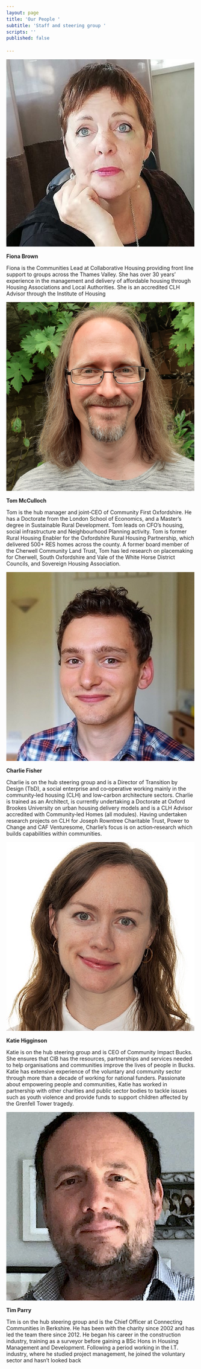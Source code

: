 ```yaml
---
layout: page
title: 'Our People '
subtitle: 'Staff and steering group '
scripts: ''
published: false

---
```

![](/uploads/fb1.jpg)

**Fiona Brown** 

Fiona is the Communities Lead at Collaborative Housing providing front line support to groups across the Thames Valley. She has over 30 years’ experience in the management and delivery of affordable housing through Housing Associations and Local Authorities. She is an accredited CLH Advisor through the Institute of Housing

![](/uploads/tom1.png)

**Tom McCulloch**

Tom is the hub manager and joint‐CEO of Community First Oxfordshire. He has a Doctorate from the London School of Economics, and a Master’s degree in Sustainable Rural Development. Tom leads on CFO’s housing, social infrastructure and Neighbourhood Planning activity. Tom is former Rural Housing Enabler for the Oxfordshire Rural Housing Partnership, which delivered 500+ RES homes across the county. A former board member of the Cherwell Community Land Trust, Tom has led research on placemaking for Cherwell, South Oxfordshire and Vale of the White Horse District Councils, and Sovereign Housing Association.

![](/uploads/charlie1.jpg)

**Charlie Fisher** 

Charlie is on the hub steering group and is a Director of Transition by Design (TbD), a social enterprise and co‐operative working mainly in the community‐led housing (CLH) and low‐carbon architecture sectors. Charlie is trained as an Architect, is currently undertaking a Doctorate at Oxford Brookes University on urban housing delivery models and is a CLH Advisor accredited with Community‐led Homes (all modules). Having undertaken research projects on CLH for Joseph Rowntree Charitable Trust, Power to Change and CAF Venturesome, Charlie’s focus is on action‐research which builds capabilities within communities.

![](/uploads/kh2.jpg)

**Katie Higginson**

Katie is on the hub steering group and is CEO of Community Impact Bucks. She ensures that CIB has the resources, partnerships and services needed to help organisations and communities improve the lives of people in Bucks. Katie has extensive experience of the voluntary and community sector through more than a decade of working for national funders. Passionate about empowering people and communities, Katie has worked in partnership with other charities and public sector bodies to tackle issues such as youth violence and provide funds to support children affected by the Grenfell Tower tragedy.

![](/uploads/tp1.jpg)

**Tim Parry** 

Tim is on the hub steering group and is the Chief Officer at Connecting Communities in Berkshire. He has been with the charity since 2002 and has led the team there since 2012. He began his career in the construction industry, training as a surveyor before gaining a BSc Hons in Housing Management and Development. Following a period working in the I.T. industry, where he studied project management, he joined the voluntary sector and hasn’t looked back